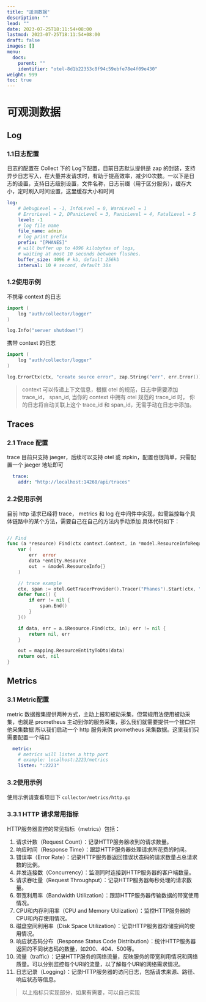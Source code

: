 ```yaml
---
title: "遥测数据"
description: ""
lead: ""
date: 2023-07-25T18:11:54+08:00
lastmod: 2023-07-25T18:11:54+08:00
draft: false
images: []
menu:
  docs:
    parent: ""
    identifier: "otel-8d1b22353c8f94c59ebfe78e4f09e430"
weight: 999
toc: true
---
```


# 可观测数据


## Log

### 1.1日志配置

日志的配置在 Collect 下的 Log下配置，目前日志默认提供是 zap 的封装，支持异步日志写入，在大量并发请求时，有助于提高效率，减少IO次数。一以下是日志的设置，支持日志级别设置，文件名称，日志前缀（用于区分服务），缓存大小，定时刷入时间设置，这里缓存大小和时间

```yaml
log:
    # DebugLevel = -1, InfoLevel = 0, WarnLevel = 1 
    # ErrorLevel = 2, DPanicLevel = 3, PanicLevel = 4, FatalLevel = 5
    level: -1
    # log file name
    file_name: admin
    # log print prefix
    prefix: "[PHANES]"
    # will buffer up to 4096 kilobytes of logs,
    # waiting at most 10 seconds between flushes.
    buffer_size: 4096 # kb, default 256kb
    interval: 10 # second, default 30s
```

### 1.2使用示例
不携带 context 的日志
```go
import (
    log "auth/collector/logger"
)

log.Info("server shutdown!")
```

携带 context 的日志
```go
import (
    log "auth/collector/logger"
)

log.ErrorCtx(ctx, "create source error", zap.String("err", err.Error()))

```

> context 可以传递上下文信息，根据 otel 的规范，日志中需要添加 trace_id， span_id, 
> 当你的 context 中拥有 otel 规范的 trace_id 时， 你的日志将自动关联上这个 trace_id 和 span_id，无需手动在日志中添加。 

## Traces

### 2.1 Trace 配置
trace 目前只支持 jaeger，后续可以支持 otel 或 zipkin，配置也很简单，只需配置一个 jaeger 地址即可
```yaml
  trace:
    addr: "http://localhost:14268/api/traces"
```

### 2.2使用示例
目前 http 请求已经将 trace， metrics 和 log 在中间件中实现，如需监控每个具体链路中的某个方法，需要自己在自己的方法内手动添加
具体代码如下：
```go

// Find
func (a *resource) Find(ctx context.Context, in *model.ResourceInfoRequest) (*model.ResourceInfo, error) {
	var (
		err  error
		data *entity.Resource
		out  = &model.ResourceInfo{}
	)

	// trace example
	ctx, span := otel.GetTracerProvider().Tracer("Phanes").Start(ctx, "Bll.Resource.Find")
	defer func() {
		if err != nil {
			span.End()
		}
	}()

	if data, err = a.iResource.Find(ctx, in); err != nil {
		return nil, err
	}

	out = mapping.ResourceEntityToDto(data)
	return out, nil
}

```

## Metrics
### 3.1 Metric配置
metric 数据搜集提供两种方式，主动上报和被动采集，但常规用法使用被动采集，也就是 prometheus 主动到你的服务采集，那么我们就需要提供一个接口供他采集数据
所以我们启动一个 http 服务来供 prometheus 采集数据。这里我们只需要配置一个端口
```yaml
  metric:
    # metrics will listen a http port
    # example: localhost:2223/metrics
    listen: ":2223"
```
### 3.2使用示例
使用示例请查看项目下 `collector/metrics/http.go`

### 3.3.1 HTTP 请求常用指标

HTTP服务器监控的常见指标（metrics）包括：

1.  请求计数（Request Count）：记录HTTP服务器收到的请求数量。
2.  响应时间（Response Time）：跟踪HTTP服务器处理请求所花费的时间。
3.  错误率（Error Rate）：记录HTTP服务器返回错误状态码的请求数量占总请求数的比例。
4.  并发连接数（Concurrency）：监测同时连接到HTTP服务器的客户端数量。
5.  请求吞吐量（Request Throughput）：记录HTTP服务器每秒处理的请求数量。
6.  带宽利用率（Bandwidth Utilization）：跟踪HTTP服务器传输数据的带宽使用情况。
7.  CPU和内存利用率（CPU and Memory Utilization）：监控HTTP服务器的CPU和内存使用情况。
8.  磁盘空间利用率（Disk Space Utilization）：记录HTTP服务器存储空间的使用情况。
9.  响应状态码分布（Response Status Code Distribution）：统计HTTP服务器返回的不同状态码的数量，如200、404、500等。
10. 流量（traffic）：记录HTTP服务的网络流量，反映服务的带宽利用情况和网络质量。可以分别监控每个URI的流量，以了解每个URI的网络需求情况。
11. 日志记录（Logging）：记录HTTP服务器的访问日志，包括请求来源、路径、响应状态等信息。

> 以上指标只实现部分，如果有需要，可以自己实现